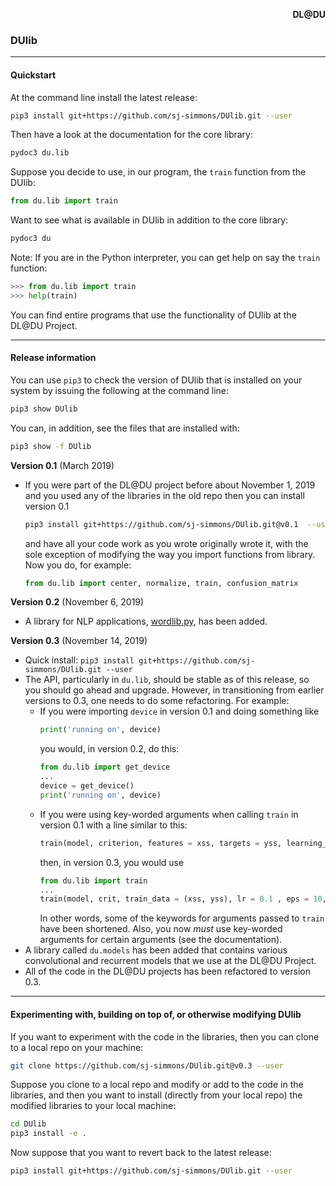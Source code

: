 <p align="right"> <b> DL@DU </b> </p> <a id="dldu"></a>

### DUlib
---

#### Quickstart

At the command line install the latest release:

``` bash
pip3 install git+https://github.com/sj-simmons/DUlib.git --user
```

Then have a look at the documentation for the core library:

``` bash
pydoc3 du.lib
```

Suppose you decide to use, in our program, the `train` function from the DUlib:

``` python
from du.lib import train
```

Want to see what is available in DUlib in addition to the core library:
``` bash
pydoc3 du
```

Note: If you are in the Python interpreter, you can
get help on say the `train` function:
``` python
>>> from du.lib import train
>>> help(train)
```

You can find entire programs that use the functionality of DUlib at the DL@DU Project.

---

#### Release information

You can use `pip3` to check the version of DUlib that is installed on your
system by issuing the following at the command line:
``` bash
pip3 show DUlib
```
You can, in  addition, see the files that are installed with:
``` bash
pip3 show -f DUlib
```

**Version 0.1** (March 2019)
  * If you were part of the DL@DU project before about November 1, 2019 and
    you used any of the libraries in the old repo then you can install version 0.1
    ``` bash
    pip3 install git+https://github.com/sj-simmons/DUlib.git@v0.1  --user
    ```
    and have all your code work as you wrote originally wrote it, with the sole
    exception of modifying the way you import functions from library. Now you do,
    for example:
    ``` python
    from du.lib import center, normalize, train, confusion_matrix
    ```
**Version 0.2** (November 6, 2019)
  * A library for NLP applications, [wordlib.py](du/wordlib.py), has been added.

**Version 0.3** (November 14, 2019)
  * Quick install: `pip3 install git+https://github.com/sj-simmons/DUlib.git --user`
  * The API, particularly in `du.lib`, should be stable as of this release, so you
    should go ahead and upgrade. However, in transitioning from earlier versions to 0.3,
    one needs to do some refactoring. For example:
    * If you were importing `device` in version 0.1 and doing something like
      ``` python
      print('running on', device)
      ```
      you would, in version 0.2, do this:
      ``` python
      from du.lib import get_device
      ...
      device = get_device()
      print('running on', device)
      ```
    * If you were using key-worded arguments when calling `train` in version 0.1
      with a line similar to this:
      ``` python
      train(model, criterion, features = xss, targets = yss, learning_rate = 0.1, epochs = 10, batchsize = 20)
      ```
      then, in version 0.3, you would use
      ``` python
      from du.lib import train
      ...
      train(model, crit, train_data = (xss, yss), lr = 0.1 , eps = 10, bs = 20)
      ```
      In other words, some of the keywords for arguments passed to `train` have
      been shortened. Also, you now *must* use key-worded arguments for certain
      arguments (see the documentation).
  * A library called `du.models` has been added that contains various convolutional
    and recurrent models that we use at the DL@DU Project.
  * All of the code in the DL@DU projects has been refactored to version 0.3.

---

#### Experimenting with, building on top of, or otherwise modifying DUlib

If you want to experiment with the code in the libraries, then you can clone
to a local repo on your machine:
``` bash
git clone https://github.com/sj-simmons/DUlib.git@v0.3 --user
```
Suppose you clone to a local repo and modify or add to the code in the libraries, and
then you want to install (directly from your local repo) the modified libraries
to your local machine:
``` bash
cd DUlib
pip3 install -e .
```
Now suppose that you want to revert back to the latest release: 
``` bash
pip3 install git+https://github.com/sj-simmons/DUlib.git --user
```
